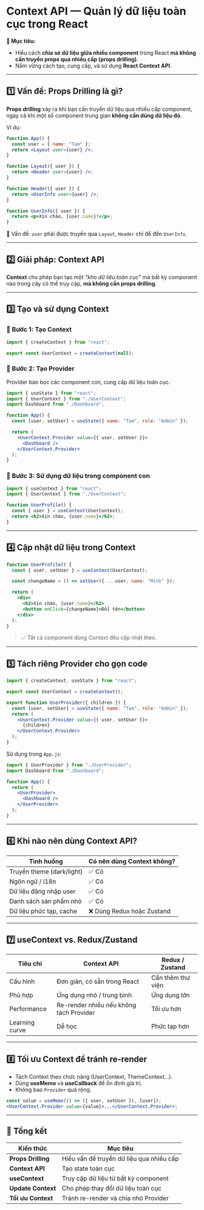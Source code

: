 # Context API — Quản lý dữ liệu toàn cục trong React

**🎯 Mục tiêu:**

- Hiểu cách **chia sẻ dữ liệu giữa nhiều component** trong React **mà không cần truyền props qua nhiều cấp (props drilling)**.
- Nắm vững cách tạo, cung cấp, và sử dụng **React Context API**.

---

## 1️⃣ Vấn đề: Props Drilling là gì?

**Props drilling** xảy ra khi bạn cần truyền dữ liệu qua nhiều cấp component, ngay cả khi một số component trung gian **không cần dùng dữ liệu đó**.

Ví dụ:

```jsx
function App() {
  const user = { name: "Tam" };
  return <Layout user={user} />;
}

function Layout({ user }) {
  return <Header user={user} />;
}

function Header({ user }) {
  return <UserInfo user={user} />;
}

function UserInfo({ user }) {
  return <p>Xin chào, {user.name}!</p>;
}
```

🧩 Vấn đề: `user` phải được truyền qua `Layout`, `Header` chỉ để đến `UserInfo`.

---

## 2️⃣ Giải pháp: Context API

**Context** cho phép bạn tạo một _“kho dữ liệu toàn cục”_ mà bất kỳ component nào trong cây có thể truy cập, **mà không cần props drilling**.

---

## 3️⃣ Tạo và sử dụng Context

### 🔹 Bước 1: Tạo Context

```jsx
import { createContext } from "react";

export const UserContext = createContext(null);
```

### 🔹 Bước 2: Tạo Provider

Provider bao bọc các component con, cung cấp dữ liệu toàn cục.

```jsx
import { useState } from "react";
import { UserContext } from "./UserContext";
import Dashboard from "./Dashboard";

function App() {
  const [user, setUser] = useState({ name: "Tam", role: "Admin" });

  return (
    <UserContext.Provider value={{ user, setUser }}>
      <Dashboard />
    </UserContext.Provider>
  );
}
```

### 🔹 Bước 3: Sử dụng dữ liệu trong component con

```jsx
import { useContext } from "react";
import { UserContext } from "./UserContext";

function UserProfile() {
  const { user } = useContext(UserContext);
  return <h2>Xin chào, {user.name}</h2>;
}
```

---

## 4️⃣ Cập nhật dữ liệu trong Context

```jsx
function UserProfile() {
  const { user, setUser } = useContext(UserContext);

  const changeName = () => setUser({ ...user, name: "Minh" });

  return (
    <div>
      <h2>Xin chào, {user.name}</h2>
      <button onClick={changeName}>Đổi tên</button>
    </div>
  );
}
```

> ✅ Tất cả component dùng Context đều cập nhật theo.

---

## 5️⃣ Tách riêng Provider cho gọn code

```jsx
import { createContext, useState } from "react";

export const UserContext = createContext();

export function UserProvider({ children }) {
  const [user, setUser] = useState({ name: "Tam", role: "Admin" });
  return (
    <UserContext.Provider value={{ user, setUser }}>
      {children}
    </UserContext.Provider>
  );
}
```

Sử dụng trong `App.js`:

```jsx
import { UserProvider } from "./UserProvider";
import Dashboard from "./Dashboard";

function App() {
  return (
    <UserProvider>
      <Dashboard />
    </UserProvider>
  );
}
```

---

## 6️⃣ Khi nào nên dùng Context API?

| Tình huống                | Có nên dùng Context không? |
| ------------------------- | -------------------------- |
| Truyền theme (dark/light) | ✅ Có                      |
| Ngôn ngữ / i18n           | ✅ Có                      |
| Dữ liệu đăng nhập user    | ✅ Có                      |
| Danh sách sản phẩm nhỏ    | ✅ Có                      |
| Dữ liệu phức tạp, cache   | ❌ Dùng Redux hoặc Zustand |

---

## 7️⃣ useContext vs. Redux/Zustand

| Tiêu chí       | Context API                             | Redux / Zustand   |
| -------------- | --------------------------------------- | ----------------- |
| Cấu hình       | Đơn giản, có sẵn trong React            | Cần thêm thư viện |
| Phù hợp        | Ứng dụng nhỏ / trung bình               | Ứng dụng lớn      |
| Performance    | Re-render nhiều nếu không tách Provider | Tối ưu hơn        |
| Learning curve | Dễ học                                  | Phức tạp hơn      |

---

## 8️⃣ Tối ưu Context để tránh re-render

- Tách Context theo chức năng (UserContext, ThemeContext...).
- Dùng **useMemo** và **useCallback** để ổn định giá trị.
- Không bao `Provider` quá rộng.

```jsx
const value = useMemo(() => ({ user, setUser }), [user]);
<UserContext.Provider value={value}>...</UserContext.Provider>;
```

---

## 🧠 Tổng kết

| Kiến thức          | Mục tiêu                                 |
| ------------------ | ---------------------------------------- |
| **Props Drilling** | Hiểu vấn đề truyền dữ liệu qua nhiều cấp |
| **Context API**    | Tạo state toàn cục                       |
| **useContext**     | Truy cập dữ liệu từ bất kỳ component     |
| **Update Context** | Cho phép thay đổi dữ liệu toàn cục       |
| **Tối ưu Context** | Tránh re-render và chia nhỏ Provider     |
